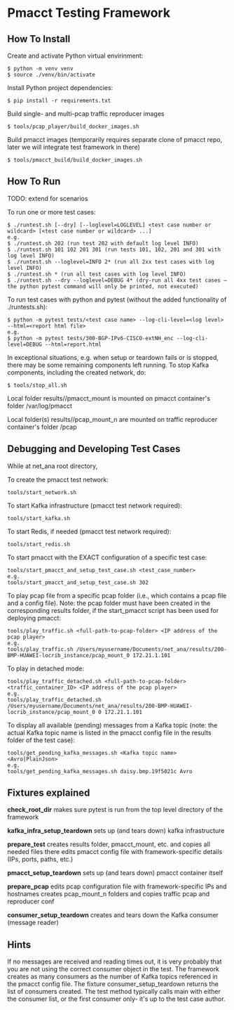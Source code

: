 # Pmacct Testing Framework

## How To Install

Create and activate Python virtual envirinment:
```shell
$ python -m venv venv
$ source ./venv/bin/activate
```

Install Python project dependencies:
```shell
$ pip install -r requirements.txt
```

Build single- and multi-pcap traffic reproducer images
```shell
$ tools/pcap_player/build_docker_images.sh
```

Build pmacct images (temporarily requires separate clone of pmacct repo, later we will integrate test framework in there)
```shell
$ tools/pmacct_build/build_docker_images.sh
```

## How To Run

TODO: extend for scenarios

To run one or more test cases:
```shell
$ ./runtest.sh [--dry] [--loglevel=LOGLEVEL] <test case number or wildcard> [<test case number or wildcard> ...]
e.g.
$ ./runtest.sh 202 (run test 202 with default log level INFO)
$ ./runtest.sh 101 102 201 301 (run tests 101, 102, 201 and 301 with log level INFO)
$ ./runtest.sh --loglevel=INFO 2* (run all 2xx test cases with log level INFO)
$ ./runtest.sh * (run all test cases with log level INFO)
$ ./runtest.sh --dry --loglevel=DEBUG 4* (dry-run all 4xx test cases – the python pytest command will only be printed, not executed)

```

To run test cases with python and pytest (without the added functionality of ./runtests.sh):
```shell
$ python -m pytest tests/<test case name> --log-cli-level=<log level> --html=<report html file>
e.g.
$ python -m pytest tests/300-BGP-IPv6-CISCO-extNH_enc --log-cli-level=DEBUG --html=report.html

```

In exceptional situations, e.g. when setup or teardown fails or is stopped, there may be some remaining components left running.
To stop Kafka components, including the created network, do:
```shell
$ tools/stop_all.sh

```

Local folder results/<test case>/pmacct_mount is mounted on pmacct container's folder /var/log/pmacct

Local folder(s) results/<test case>/pcap_mount_n are mounted on traffic reproducer container's folder /pcap


## Debugging and Developing Test Cases

While at net_ana root directory,

To create the pmacct test network:
```shell
tools/start_network.sh
```

To start Kafka infrastructure (pmacct test network required):
```shell
tools/start_kafka.sh
```

To start Redis, if needed (pmacct test network required):
```shell
tools/start_redis.sh
```

To start pmacct with the EXACT configuration of a specific test case:
```shell
tools/start_pmacct_and_setup_test_case.sh <test_case_number>
e.g.
tools/start_pmacct_and_setup_test_case.sh 302
```

To play pcap file from a specific pcap folder (i.e., which contains a pcap file and a config file).
Note: the pcap folder must have been created in the corresponding results folder, 
if the start_pmacct script has been used for deploying pmacct:
```shell
tools/play_traffic.sh <full-path-to-pcap-folder> <IP address of the pcap player>
e.g.
tools/play_traffic.sh /Users/myusername/Documents/net_ana/results/200-BMP-HUAWEI-locrib_instance/pcap_mount_0 172.21.1.101
```
To play in detached mode:
```shell
tools/play_traffic_detached.sh <full-path-to-pcap-folder> <traffic_container_ID> <IP address of the pcap player>
e.g.
tools/play_traffic_detached.sh /Users/myusername/Documents/net_ana/results/200-BMP-HUAWEI-locrib_instance/pcap_mount_0 0 172.21.1.101
```

To display all available (pending) messages from a Kafka topic
(note: the actual Kafka topic name is listed in the pmacct config file in the results folder of the test case):
```shell
tools/get_pending_kafka_messages.sh <Kafka topic name> <Avro|PlainJson>
e.g.
tools/get_pending_kafka_messages.sh daisy.bmp.19f5021c Avro
```

## Fixtures explained

**check_root_dir** makes sure pytest is run from the top level directory of the framework

**kafka_infra_setup_teardown** sets up (and tears down) kafka infrastructure

**prepare_test** creates results folder, pmacct_mount, etc. and copies all needed files there 
    edits pmacct config file with framework-specific details (IPs, ports, paths, etc.)

**pmacct_setup_teardown** sets up (and tears down) pmacct container itself

**prepare_pcap** edits pcap configuration file with framework-specific IPs and hostnames
              creates pcap_mount_n folders and copies traffic pcap and reproducer conf

**consumer_setup_teardown** creates and tears down the Kafka consumer (message reader)

## Hints

If no messages are received and reading times out, it is very probably that you are not using the correct consumer
object in the test. The framework creates as many consumers as the number of Kafka topics referenced in the pmacct
config file.
The fixture consumer_setup_teardown returns the list of consumers created. The test method typically calls main with
either the consumer list, or the first consumer only- it's up to the test case author.
